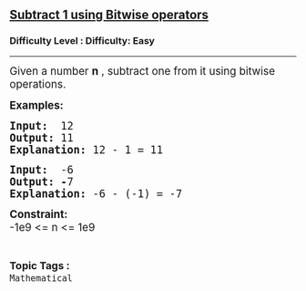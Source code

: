 <h2><a href="https://www.geeksforgeeks.org/problems/subtract-1-without-using-arithmetic-operators/1?page=1&status=unsolved&sortBy=accuracy">Subtract 1 using Bitwise operators</a></h2><h3>Difficulty Level : Difficulty: Easy</h3><hr><div class="problems_problem_content__Xm_eO"><p><span style="font-size: 14pt;">Given a number&nbsp;<strong>n</strong> , subtract one from it using bitwise operations.</span></p>
<p><span style="font-size: 14pt;"><strong>Examples:&nbsp;</strong></span></p>
<pre><span style="font-size: 14pt;"><strong style="box-sizing: border-box; margin: 0px; padding: 0px; border: 0px; vertical-align: baseline;">Input:</strong> &nbsp;12</span><br style="box-sizing: border-box;"><span style="font-size: 14pt;"><strong style="box-sizing: border-box; margin: 0px; padding: 0px; border: 0px; vertical-align: baseline;">Output:</strong> 11<br><strong>Explanation:</strong> 12 - 1 = 11</span></pre>
<pre><span style="font-size: 14pt;"><strong style="box-sizing: border-box; margin: 0px; padding: 0px; border: 0px; vertical-align: baseline;">Input:</strong> &nbsp;-6</span><br style="box-sizing: border-box;"><span style="font-size: 14pt;"><strong style="box-sizing: border-box; margin: 0px; padding: 0px; border: 0px; vertical-align: baseline;">Output: -</strong><span style="box-sizing: border-box; margin: 0px; padding: 0px; border: 0px; vertical-align: baseline;">7</span><br><strong>Explanation:</strong> -6 - (-1) = -7</span></pre>
<p><span style="font-size: 14pt;"><strong>Constraint:<br></strong>-1e9 &lt;= n &lt;= 1e9</span></p></div><br><p><span style=font-size:18px><strong>Topic Tags : </strong><br><code>Mathematical</code>&nbsp;